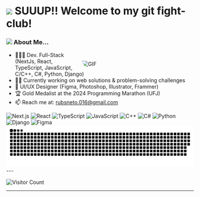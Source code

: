 <h1>
	<img
		src="https://media2.giphy.com/media/sMr8GWbIPvSfe/200w.gif"
		width="20px" />
	SUUUP!! Welcome to my git fight-club!
</h1>

<img align="right" alt="GIF" src="https://images-wixmp-ed30a86b8c4ca887773594c2.wixmp.com/f/86abb766-4717-427e-99d7-3e0d97d15f1b/dapulvt-a43753e0-17db-4b20-9302-f819c6ea3faf.gif?token=eyJ0eXAiOiJKV1QiLCJhbGciOiJIUzI1NiJ9.eyJzdWIiOiJ1cm46YXBwOjdlMGQxODg5ODIyNjQzNzNhNWYwZDQxNWVhMGQyNmUwIiwiaXNzIjoidXJuOmFwcDo3ZTBkMTg4OTgyMjY0MzczYTVmMGQ0MTVlYTBkMjZlMCIsIm9iaiI6W1t7InBhdGgiOiJcL2ZcLzg2YWJiNzY2LTQ3MTctNDI3ZS05OWQ3LTNlMGQ5N2QxNWYxYlwvZGFwdWx2dC1hNDM3NTNlMC0xN2RiLTRiMjAtOTMwMi1mODE5YzZlYTNmYWYuZ2lmIn1dXSwiYXVkIjpbInVybjpzZXJ2aWNlOmZpbGUuZG93bmxvYWQiXX0.LwYmqfQxGw5g-KDDk96g8AOILmbIqSy2FaEHuB-UmBQ" style=" width:300px;border-radius: 24px; padding-top: 4rem;" />

<h3>
	<img
		src="https://i.gifer.com/origin/8e/8ebe54609d9eba185c1b5cc930f204f3_w200.gif"
		width="13" />
	About Me...
</h3>

- 👨🏻‍💻 Dev. Full-Stack (NextJs, React, TypeScript, JavaScript, C/C++, C#, Python, Django)
- 🏴‍☠️ Currently working on web solutions & problem-solving challenges
- 🎨 UI/UX Designer (Figma, Photoshop, Illustrator, Frammer)
- 🏆 Gold Medalist at the 2024 Programming Marathon (UFJ)
- 📫 Reach me at: [rubsneto.016@gmail.com](mailto:rubsneto.016@gmail.com)


<div align="left">
<img src="https://skillicons.dev/icons?i=nextjs" width="30" alt="Next.js" />
<img src="https://skillicons.dev/icons?i=react" width="30" alt="React" />
<img src="https://skillicons.dev/icons?i=ts" width="30" alt="TypeScript" />
<img src="https://skillicons.dev/icons?i=js" width="30" alt="JavaScript" />
<img src="https://skillicons.dev/icons?i=cpp" width="30" alt="C++" />
<img src="https://skillicons.dev/icons?i=cs" width="30" alt="C#" /> 
<img src="https://skillicons.dev/icons?i=python" width="30" alt="Python" />
<img src="https://skillicons.dev/icons?i=django" width="30" alt="Django" />
<img src="https://skillicons.dev/icons?i=figma" width="30" alt="Figma" />  
</div>


<img src="https://raw.githubusercontent.com/Envoy-VC/Envoy-VC/output/github-contribution-grid-snake-dark.svg">
---

![Visitor Count](https://profile-counter.glitch.me/RubsNeto/count.svg)

---
